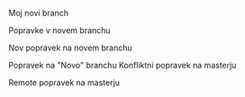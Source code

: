 Moj novi branch

Popravke v novem branchu

Nov popravek na novem branchu

Popravek na "Novo" branchu
Konfliktni popravek na masterju

Remote popravek na masterju
